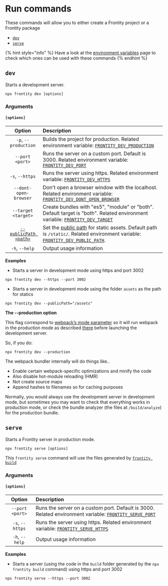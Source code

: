 # Run commands

These commands will allow you to either create a Frontity project or a Frontity package

* [`dev`](run-commands.md#dev)
* [`serve`](run-commands.md#serve)

{% hint style="info" %}
Have a look at the [environment variables](https://docs.frontity.org/frontity-cli/environment-variables) page to check which ones can be used with these commands
{% endhint %}

## `dev`

Starts a development server.

```text
npx frontity dev [options]
```

### Arguments

#### **`[options]`**

| Option | Description |
| :---: | :--- |
| `-p`, `--production` | Builds the project for production. Related environment variable: [`FRONTITY_DEV_PRODUCTION`](https://docs.frontity.org/frontity-cli/environment-variables#frontity_dev_production) |
| `--port <port>` | Runs the server on a custom port. Default is 3000. Related environment variable: [`FRONTITY_DEV_PORT`](https://docs.frontity.org/frontity-cli/environment-variables#frontity_dev_port) |
| `-s`, `--https` | Runs the server using https. Related environment variable: [`FRONTITY_DEV_HTTPS`](https://docs.frontity.org/frontity-cli/environment-variables#frontity_dev_https) |
| `--dont-open-browser` | Don't open a browser window with the localhost. Related environment variable: [`FRONTITY_DEV_DONT_OPEN_BROWSER`](https://docs.frontity.org/frontity-cli/environment-variables#frontity_dev_dont_open_browser) |
| `--target <target>` | Create bundles with "es5", "module" or "both". Default target is "both". Related environment variable: [`FRONTITY_DEV_TARGET`](https://docs.frontity.org/frontity-cli/environment-variables#frontity_dev_target) |
| [`--publicPath <path>`](https://docs.frontity.org/frontity-cli/build-commands#the-publicpath-option) | Set the [public path](https://webpack.js.org/guides/public-path/) for static assets. Default path is `/static/`. Related environment variable: [`FRONTITY_DEV_PUBLIC_PATH`](https://docs.frontity.org/frontity-cli/environment-variables#frontity_dev_public_path). |
| `-h`, `--help` | Output usage information |

**Examples**

* Starts a server in development mode using https and port 3002

```text
npx frontity dev --https --port 3002
```

* Starts a server in development mode using the folder `assets` as the path for statics

```text
npx frontity dev --publicPath="/assets"
```

**The --production option**

This flag correspond to [webpack’s mode parameter](https://webpack.js.org/configuration/mode/) so it will run webpack in the production mode as described [there](https://webpack.js.org/configuration/mode/) before launching the development server.

So, if you do:

```text
npx frontity dev --production
```

The webpack bundler internally will do things like..

* Enable certain webpack-specific optimizations and minify the code
* Also disable hot-module reloading (HMR)
* Not create source maps
* Append hashes to filenames so for caching purposes

Normally, you would always use the development server in development mode, but sometimes you may want to check that everything works in production mode, or check the bundle analyzer (the files at `/build/analyze`) for the production bundle.

## `serve`

Starts a Frontity server in production mode.

```text
npx frontity serve [options]
```

This `frontity serve` command will use the files generated by [`frontity build`](https://docs.frontity.org/frontity-cli/build-commands#build)

### Arguments

#### **`[options]`**

| Option | Description |
| :---: | :--- |
| `--port <port>` | Runs the server on a custom port. Default is 3000. Related environment variable: [`FRONTITY_SERVE_PORT`](https://docs.frontity.org/frontity-cli/environment-variables#frontity_serve_port) |
| `-s`, `--https` | Runs the server using https. Related environment variable: [`FRONTITY_SERVE_HTTPS`](https://docs.frontity.org/frontity-cli/environment-variables#frontity_serve_https) |
| `-h`, `--help` | Output usage information |

**Examples**

* Starts a server (using the code in the `build` folder generated by the `npx frontity build` command) using https and port 3002

```text
npx frontity serve --https --port 3002
```

